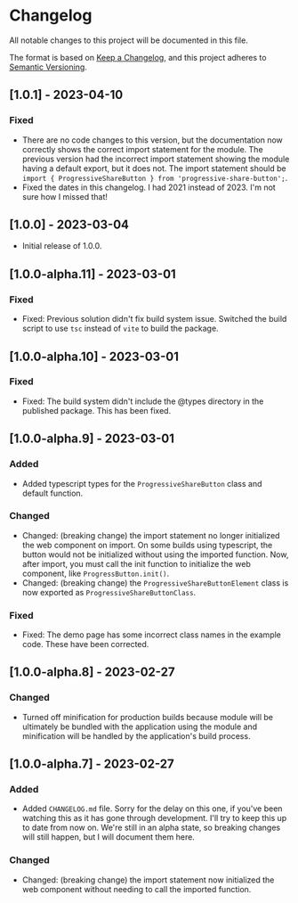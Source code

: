 # Changelog

All notable changes to this project will be documented in this file.

The format is based on [Keep a Changelog](https://keepachangelog.com/en/1.0.0/),
and this project adheres to [Semantic Versioning](https://semver.org/spec/v2.0.0.html).

## [1.0.1] - 2023-04-10

### Fixed

- There are no code changes to this version, but the documentation now correctly shows the correct import statement for the module. The previous version had the incorrect import statement showing the module having a default export, but it does not. The import statement should be `import { ProgressiveShareButton } from 'progressive-share-button';`.
- Fixed the dates in this changelog. I had 2021 instead of 2023. I'm not sure how I missed that!


## [1.0.0] - 2023-03-04

- Initial release of 1.0.0.

## [1.0.0-alpha.11] - 2023-03-01

### Fixed

- Fixed: Previous solution didn't fix build system issue. Switched the build script to use `tsc` instead of `vite` to build the package.

## [1.0.0-alpha.10] - 2023-03-01

### Fixed

- Fixed: The build system didn't include the @types directory in the published package. This has been fixed.

## [1.0.0-alpha.9] - 2023-03-01

### Added

- Added typescript types for the `ProgressiveShareButton` class and default function.

### Changed

- Changed: (breaking change) the import statement no longer initialized the web component on import. On some builds using typescript, the button would not be initialized without using the imported function. Now, after import, you must call the init function to initialize the web component, like `ProgressButton.init()`.
- Changed: (breaking change) the `ProgressiveShareButtonElement` class is now exported as `ProgressiveShareButtonClass`.

### Fixed

- Fixed: The demo page has some incorrect class names in the example code. These have been corrected.

## [1.0.0-alpha.8] - 2023-02-27

### Changed

- Turned off minification for production builds because module will be ultimately be bundled with the application using the module and minification will be handled by the application's build process.

## [1.0.0-alpha.7] - 2023-02-27

### Added

- Added `CHANGELOG.md` file. Sorry for the delay on this one, if you've been watching this as it has gone through development. I'll try to keep this up to date from now on. We're still in an alpha state, so breaking changes will still happen, but I will document them here.

### Changed

- Changed: (breaking change) the import statement now initialized the web component without needing to call the imported function.
